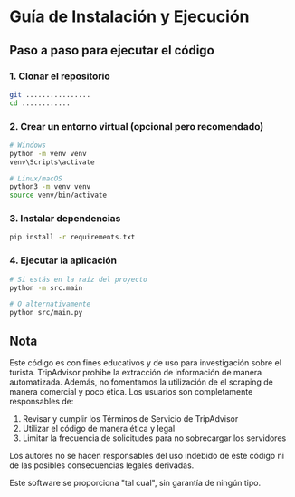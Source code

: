# Guía de Instalación y Ejecución

## Paso a paso para ejecutar el código

### 1. Clonar el repositorio
```bash
git ................
cd ............
```

### 2. Crear un entorno virtual (opcional pero recomendado)
```bash
# Windows
python -m venv venv
venv\Scripts\activate

# Linux/macOS
python3 -m venv venv
source venv/bin/activate
```

### 3. Instalar dependencias
```bash
pip install -r requirements.txt
```

### 4. Ejecutar la aplicación
```bash
# Si estás en la raíz del proyecto
python -m src.main

# O alternativamente
python src/main.py
```

## Nota
Este código es con fines educativos y de uso para investigación sobre el turista.
TripAdvisor prohibe la extracción de información de manera automatizada.
Además, no fomentamos la utilización de el scraping de manera comercial y poco ética.
Los usuarios son completamente responsables de:

1. Revisar y cumplir los Términos de Servicio de TripAdvisor
2. Utilizar el código de manera ética y legal
3. Limitar la frecuencia de solicitudes para no sobrecargar los servidores


Los autores no se hacen responsables del uso indebido de este código ni de las posibles consecuencias legales derivadas.

Este software se proporciona "tal cual", sin garantía de ningún tipo.